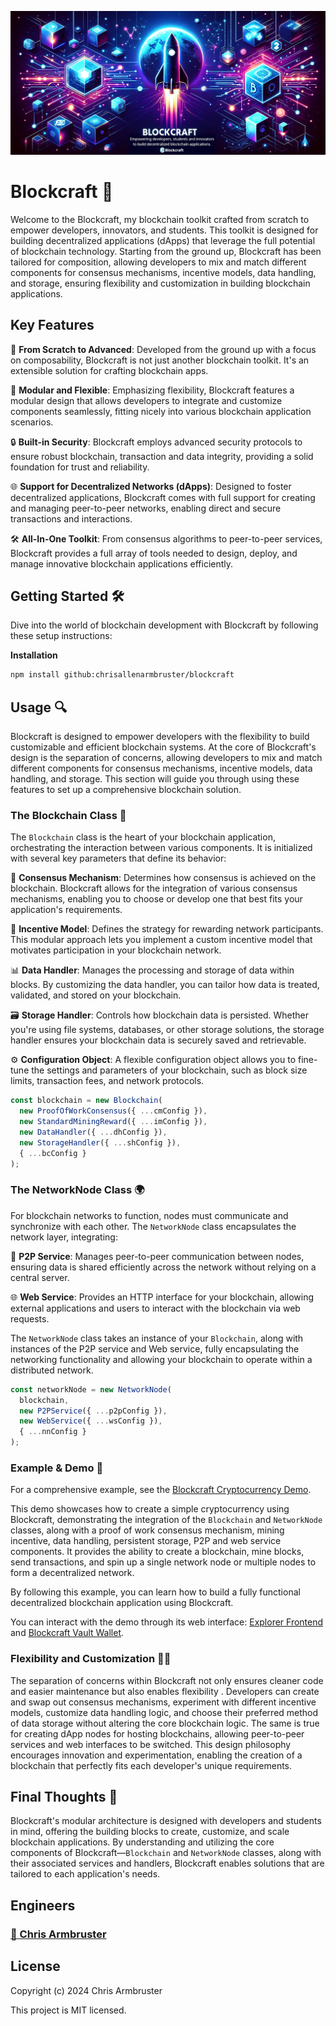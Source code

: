 ![Blockcraft](blockcraft.png)

# Blockcraft 🚀

Welcome to the Blockcraft, my blockchain toolkit crafted from scratch to empower developers, innovators, and students. This toolkit is designed for building decentralized applications (dApps) that leverage the full potential of blockchain technology. Starting from the ground up, Blockcraft has been tailored for composition, allowing developers to mix and match different components for consensus mechanisms, incentive models, data handling, and storage, ensuring flexibility and customization in building blockchain applications.

## Key Features

🚀 **From Scratch to Advanced**: Developed from the ground up with a focus on composability, Blockcraft is not just another blockchain toolkit. It's an extensible solution for crafting blockchain apps.

🔧 **Modular and Flexible**: Emphasizing flexibility, Blockcraft features a modular design that allows developers to integrate and customize components seamlessly, fitting nicely into various blockchain application scenarios.

🔒 **Built-in Security**: Blockcraft employs advanced security protocols to ensure robust blockchain, transaction and data integrity, providing a solid foundation for trust and reliability.

🌐 **Support for Decentralized Networks (dApps)**: Designed to foster decentralized applications, Blockcraft comes with full support for creating and managing peer-to-peer networks, enabling direct and secure transactions and interactions.

🛠 **All-In-One Toolkit**: From consensus algorithms to peer-to-peer services, Blockcraft provides a full array of tools needed to design, deploy, and manage innovative blockchain applications efficiently.

## Getting Started 🛠️

Dive into the world of blockchain development with Blockcraft by following these setup instructions:

**Installation**

```bash
npm install github:chrisallenarmbruster/blockcraft
```

## Usage 🔍

Blockcraft is designed to empower developers with the flexibility to build customizable and efficient blockchain systems. At the core of Blockcraft's design is the separation of concerns, allowing developers to mix and match different components for consensus mechanisms, incentive models, data handling, and storage. This section will guide you through using these features to set up a comprehensive blockchain solution.

### The Blockchain Class 💾

The `Blockchain` class is the heart of your blockchain application, orchestrating the interaction between various components. It is initialized with several key parameters that define its behavior:

🤝 **Consensus Mechanism**: Determines how consensus is achieved on the blockchain. Blockcraft allows for the integration of various consensus mechanisms, enabling you to choose or develop one that best fits your application's requirements.

🏅 **Incentive Model**: Defines the strategy for rewarding network participants. This modular approach lets you implement a custom incentive model that motivates participation in your blockchain network.

📊 **Data Handler**: Manages the processing and storage of data within blocks. By customizing the data handler, you can tailor how data is treated, validated, and stored on your blockchain.

🗃️ **Storage Handler**: Controls how blockchain data is persisted. Whether you're using file systems, databases, or other storage solutions, the storage handler ensures your blockchain data is securely saved and retrievable.

⚙️ **Configuration Object**: A flexible configuration object allows you to fine-tune the settings and parameters of your blockchain, such as block size limits, transaction fees, and network protocols.

```javascript
const blockchain = new Blockchain(
  new ProofOfWorkConsensus({ ...cmConfig }),
  new StandardMiningReward({ ...imConfig }),
  new DataHandler({ ...dhConfig }),
  new StorageHandler({ ...shConfig }),
  { ...bcConfig }
);
```

### The NetworkNode Class 🌍

For blockchain networks to function, nodes must communicate and synchronize with each other. The `NetworkNode` class encapsulates the network layer, integrating:

🔄 **P2P Service**: Manages peer-to-peer communication between nodes, ensuring data is shared efficiently across the network without relying on a central server.

🌐 **Web Service**: Provides an HTTP interface for your blockchain, allowing external applications and users to interact with the blockchain via web requests.

The `NetworkNode` class takes an instance of your `Blockchain`, along with instances of the P2P service and Web service, fully encapsulating the networking functionality and allowing your blockchain to operate within a distributed network.

```javascript
const networkNode = new NetworkNode(
  blockchain,
  new P2PService({ ...p2pConfig }),
  new WebService({ ...wsConfig }),
  { ...nnConfig }
);
```

### Example & Demo 📝

For a comprehensive example, see the [Blockcraft Cryptocurrency Demo](https://github.com/chrisallenarmbruster/blockcraft-coin-demo).

This demo showcases how to create a simple cryptocurrency using Blockcraft, demonstrating the integration of the `Blockchain` and `NetworkNode` classes, along with a proof of work consensus mechanism, mining incentive, data handling, persistent storage, P2P and web service components. It provides the ability to create a blockchain, mine blocks, send transactions, and spin up a single network node or multiple nodes to form a decentralized network.

By following this example, you can learn how to build a fully functional decentralized blockchain application using Blockcraft.

You can interact with the demo through its web interface: [Explorer Frontend](https://node1.blockcraft.rev4labs.com) and [Blockcraft Vault Wallet](https://vault.blockcraft.rev4labs.com).

### Flexibility and Customization 🤸‍♂️

The separation of concerns within Blockcraft not only ensures cleaner code and easier maintenance but also enables flexibility . Developers can create and swap out consensus mechanisms, experiment with different incentive models, customize data handling logic, and choose their preferred method of data storage without altering the core blockchain logic. The same is true for creating dApp nodes for hosting blockchains, allowing peer-to-peer services and web interfaces to be switched. This design philosophy encourages innovation and experimentation, enabling the creation of a blockchain that perfectly fits each developer's unique requirements.

## Final Thoughts 🚀

Blockcraft's modular architecture is designed with developers and students in mind, offering the building blocks to create, customize, and scale blockchain applications. By understanding and utilizing the core components of Blockcraft—`Blockchain` and `NetworkNode` classes, along with their associated services and handlers, Blockcraft enables solutions that are tailored to each application's needs.

## Engineers

### [🧑 Chris Armbruster](https://github.com/chrisallenarmbruster)

## License

Copyright (c) 2024 Chris Armbruster

This project is MIT licensed.
